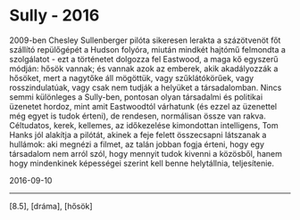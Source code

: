 # Sully - 2016

2009-ben&nbsp;Chesley Sullenberger pilóta sikeresen lerakta a százötvenöt főt szállító repülőgépét a Hudson folyóra, miután mindkét hajtómű felmondta a szolgálatot - ezt a történetet dolgozza fel Eastwood, a maga kő egyszerű módján: hősök vannak; és vannak azok az emberek, akik akadályozzák a hősöket, mert a nagytőke áll mögöttük, vagy szűklátókörűek, vagy rosszindulatúak, vagy csak nem tudják a helyüket a társadalomban. Nincs semmi különleges a Sully-ben, pontosan olyan társadalmi és politikai üzenetet hordoz, mint amit Eastwoodtól várhatunk (és ezzel az üzenettel még egyet is tudok érteni), de rendesen, normálisan össze van rakva. Céltudatos, kerek, kellemes, az időkezelése kimondottan intelligens, Tom Hanks jól alakítja a pilótát, akinek a feje felett összecsapni látszanak a hullámok: aki megnézi a filmet, az talán jobban fogja érteni, hogy egy társadalom nem arról szól, hogy mennyit tudok kivenni a közösből, hanem hogy mindenkinek képességei szerint kell benne helytállnia, teljesítenie.

2016-09-10 

----

[8.5], [dráma], [hősök]